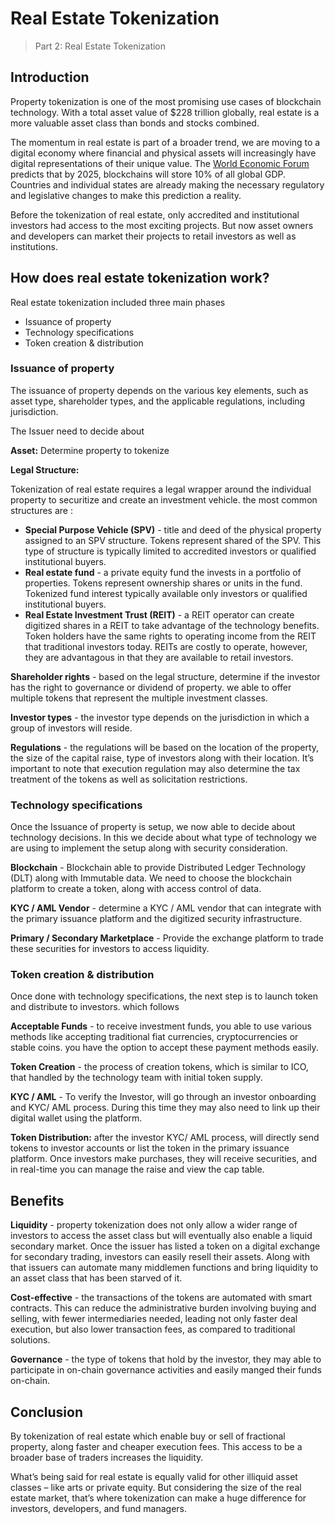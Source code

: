 # Real Estate Tokenization

> Part 2: Real Estate Tokenization

## Introduction

Property tokenization is one of the most promising use cases of blockchain technology. With a total asset value of $228 trillion globally, real estate is a more valuable asset class than bonds and stocks combined.

The momentum in real estate is part of a broader trend, we are moving to a digital economy where financial and physical assets will increasingly have digital representations of their unique value. The [World Economic Forum](http://www3.weforum.org/docs/WEF_GAC15_Technological_Tipping_Points_report_2015.pdf) predicts that by 2025, blockchains will store 10% of all global GDP. Countries and individual states are already making the necessary regulatory and legislative changes to make this prediction a reality.

Before the tokenization of real estate, only accredited and institutional investors had access to the most exciting projects. But now asset owners and developers can market their projects to retail investors as well as institutions.

## How does real estate tokenization work?

Real estate tokenization included three main phases

* Issuance of property
* Technology specifications
* Token creation & distribution

### Issuance of property

The issuance of property depends on the various key elements, such as asset type, shareholder types, and the applicable regulations, including jurisdiction.

The Issuer need to decide about

**Asset:** Determine property to tokenize

**Legal Structure:**

Tokenization of real estate requires a legal wrapper around the individual property to securitize and create an investment vehicle. the most common structures are :

* **Special Purpose Vehicle \(SPV\)** -  title and deed of the physical property assigned to an SPV structure. Tokens represent shared of the SPV. This type of structure is typically limited to accredited investors or qualified institutional buyers.
* **Real estate fund** - a private equity fund the invests in a portfolio of properties. Tokens represent ownership shares or units in the fund. Tokenized fund interest typically available only investors or qualified institutional buyers.
* **Real Estate Investment Trust \(REIT\)** -  a REIT operator can create digitized shares in a REIT to take advantage of the technology benefits. Token holders have the same rights to operating income from the REIT that traditional investors today. REITs are costly to operate, however, they are advantagous in that they are available to retail investors.

**Shareholder rights** - based on the legal structure, determine if the investor has the right to governance or dividend of property. we able to offer multiple tokens that represent the multiple investment classes.

**Investor types** - the investor type depends on the jurisdiction in which a group of investors will reside.

**Regulations** - the regulations will be based on the location of the property, the size of the capital raise, type of investors along with their location. It’s important to note that execution regulation may also determine the tax treatment of the tokens as well as solicitation restrictions.

### Technology specifications

Once the Issuance of property is setup, we now able to decide about technology decisions. In this we decide about what type of technology we are using to implement the setup along with security consideration.

**Blockchain** - Blockchain able to provide Distributed Ledger Technology \(DLT\) along with Immutable data. We need to choose the blockchain platform to create a token, along with access control of data.

**KYC / AML Vendor** - determine a KYC / AML vendor that can integrate with the primary issuance platform and the digitized security infrastructure.

**Primary / Secondary Marketplace** - Provide the exchange platform to trade these securities for investors to access liquidity.

### Token creation & distribution

Once done with technology specifications, the next step is to launch token and distribute to investors. which follows

**Acceptable Funds** - to receive investment funds, you able to use various methods like accepting traditional fiat currencies, cryptocurrencies or stable coins. you have the option to accept these payment methods easily.

**Token Creation** - the process of creation tokens, which is similar to ICO, that handled by the technology team with initial token supply.

**KYC / AML** - To verify the Investor, will go through an investor onboarding and KYC/ AML process. During this time they may also need to link up their digital wallet using the platform.

**Token Distribution:** after the investor KYC/ AML process, will directly send tokens to investor accounts or list the token in the primary issuance platform. Once investors make purchases, they will receive securities, and in real-time you can manage the raise and view the cap table.

## Benefits

**Liquidity** - property tokenization does not only allow a wider range of investors to access the asset class but will eventually also enable a liquid secondary market. Once the issuer has listed a token on a digital exchange for secondary trading, investors can easily resell their assets. Along with that issuers can automate many middlemen functions and bring liquidity to an asset class that has been starved of it.

**Cost-effective** - the transactions of the tokens are automated with smart contracts. This can reduce the administrative burden involving buying and selling, with fewer intermediaries needed, leading not only faster deal execution, but also lower transaction fees, as compared to traditional solutions.

**Governance** - the type of tokens that hold by the investor, they may able to participate in on-chain governance activities and easily manged their funds on-chain.

## Conclusion

By tokenization of real estate which enable buy or sell of fractional property, along faster and cheaper execution fees. This access to be a broader base of traders increases the liquidity.

What’s being said for real estate is equally valid for other illiquid asset classes – like arts or private equity. But considering the size of the real estate market, that’s where tokenization can make a huge difference for investors, developers, and fund managers.


